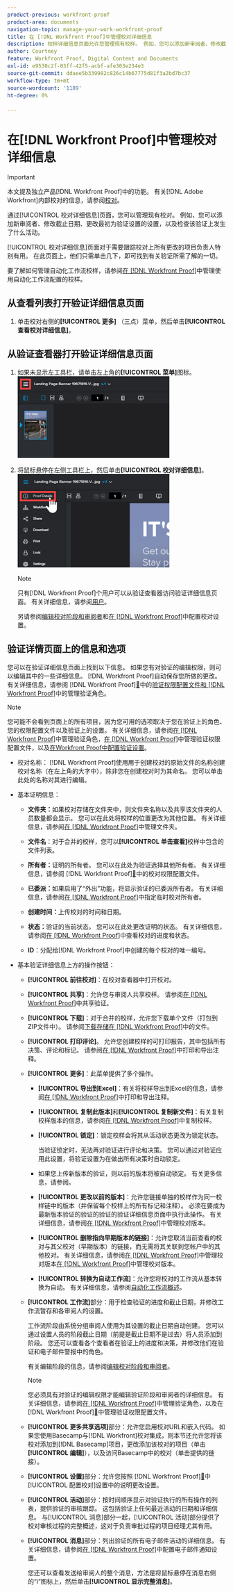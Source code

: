 ```yaml
---
product-previous: workfront-proof
product-area: documents
navigation-topic: manage-your-work-workfront-proof
title: 在 [!DNL Workfront Proof]中管理校对详细信息
description: 校样详细信息页面允许您管理现有校样。 例如，您可以添加新审阅者、修改截止日期、更改最初为验证设置的设置，以及检查该验证上发生了什么活动。
author: Courtney
feature: Workfront Proof, Digital Content and Documents
exl-id: e9530c2f-03ff-42f5-acbf-afe303e234e3
source-git-commit: ddaee5b339982c826c14b67775d81f3a2bd7bc37
workflow-type: tm+mt
source-wordcount: '1189'
ht-degree: 0%

---
```


# 在[!DNL Workfront Proof]中管理校对详细信息

>[!IMPORTANT]
>
>本文提及独立产品[!DNL Workfront Proof]中的功能。 有关[!DNL Adobe Workfront]内部校对的信息，请参阅[校对](../../../review-and-approve-work/proofing/proofing.md)。

通过[!UICONTROL 校对详细信息]页面，您可以管理现有校对。 例如，您可以添加新审阅者、修改截止日期、更改最初为验证设置的设置，以及检查该验证上发生了什么活动。

[!UICONTROL 校对详细信息]页面对于需要跟踪校对上所有更改的项目负责人特别有用。 在此页面上，他们只需单击几下，即可找到有关验证所需了解的一切。

要了解如何管理自动化工作流校样，请参阅[在 [!DNL Workfront Proof]](../../../workfront-proof/wp-work-proofsfiles/automated-workflow/manage-proof-configured-auto-workflow.md)中管理使用自动化工作流配置的校样。

## 从查看列表打开验证详细信息页面

1. 单击校对右侧的&#x200B;**[!UICONTROL 更多]** （三点）菜单，然后单击&#x200B;**[!UICONTROL 查看校对详细信息]**。

## 从验证查看器打开验证详细信息页面

1. 如果未显示左工具栏，请单击左上角的&#x200B;**[!UICONTROL 菜单]**&#x200B;图标。\
   ![验证查看器菜单](assets/menu-icon-in-proofing-viewer-350x188.png)

1. 将鼠标悬停在左侧工具栏上，然后单击&#x200B;**[!UICONTROL 校对详细信息]**。\
   ![验证查看器详细信息](assets/proof-details-in-proofing-viewer-350x215.png)

   >[!NOTE]
   >
   >只有[!DNL Workfront Proof]个用户可以从验证查看器访问验证详细信息页面。 有关详细信息，请参阅[用户](https://support.workfront.com/hc/en-us/sections/115000911887-Users)。

   另请参阅[编辑校对阶段和审阅者](../../../review-and-approve-work/proofing/managing-proofs-within-workfront/edit-proof-stages-and-reviewers.md)和[在 [!DNL Workfront Proof]](../../../workfront-proof/wp-work-proofsfiles/manage-your-work/configure-proof-settings.md)中配置校对设置。

## 验证详情页面上的信息和选项

您可以在验证详细信息页面上找到以下信息。 如果您有对验证的编辑权限，则可以编辑其中的一些详细信息。 [!DNL Workfront Proof]自动保存您所做的更改。 有关详细信息，请参阅 [!DNL Workfront Proof][&#128279;](../../../workfront-proof/wp-acct-admin/account-settings/proof-perm-profiles-in-wp.md)中的[验证权限配置文件和 [!DNL Workfront Proof]](../../../workfront-proof/wp-work-proofsfiles/share-proofs-and-files/manage-proof-roles.md)中的管理验证角色。

>[!NOTE]
>
>您可能不会看到页面上的所有项目，因为您可用的选项取决于您在验证上的角色、您的权限配置文件以及验证上的设置。 有关详细信息，请参阅[在 [!DNL Workfront Proof]](../../../workfront-proof/wp-work-proofsfiles/share-proofs-and-files/manage-proof-roles.md)中管理验证角色，[在 [!DNL Workfront Proof]](../../../workfront-proof/wp-acct-admin/account-settings/proof-perm-profiles-in-wp.md)中管理验证权限配置文件，以及[在Workfront Proof中配置验证设置](../../../workfront-proof/wp-work-proofsfiles/manage-your-work/configure-proof-settings.md)。

* 校对名称： [!DNL Workfront Proof]使用用于创建校对的原始文件的名称创建校对名称（在左上角的大字中），除非您在创建校对时为其命名。 您可以单击此处的名称对其进行编辑。
* 基本证明信息：

   * **文件夹：**&#x200B;如果校对存储在文件夹中，则文件夹名称以及共享该文件夹的人员数量都会显示。 您可以在此处将校样的位置更改为其他位置。 有关详细信息，请参阅[在 [!DNL Workfront Proof]](../../../workfront-proof/wp-work-proofsfiles/organize-your-work/manage-folders.md)中管理文件夹。

   * **文件名**：对于合并的校样，您可以&#x200B;**[!UICONTROL 单击查看]**&#x200B;校样中包含的文件列表。

   * **所有者：**&#x200B;证明的所有者。 您可以在此处为验证选择其他所有者。 有关详细信息，请参阅 [!DNL Workfront Proof][&#128279;](../../../workfront-proof/wp-acct-admin/account-settings/proof-perm-profiles-in-wp.md)中的校对权限配置文件。

   * **已委派：**&#x200B;如果启用了“外出”功能，将显示验证的已委派所有者。 有关详细信息，请参阅[在 [!DNL Workfront Proof]](../../../workfront-proof/wp-getstarted/personal-settings/designate-temp-proof-owners.md)中指定临时校对所有者。

   * **创建时间：**&#x200B;上传校对的时间和日期。
   * **状态：**&#x200B;验证的当前状态。 您可以在此处更改证明的状态。 有关详细信息，请参阅[在 [!DNL Workfront Proof]](../../../workfront-proof/wp-work-proofsfiles/manage-your-work/view-progress-and-status-of-proof.md)中查看校对的进度和状态。

   * **ID**：分配给[!DNL Workfront Proof]中创建的每个校对的唯一编号。

* 基本验证详细信息上方的操作按钮：

   * **[!UICONTROL 前往校对]**：在校对查看器中打开校对。
   * **[!UICONTROL 共享]**：允许您与审阅人共享校样。 请参阅[在 [!DNL Workfront Proof]](../../../workfront-proof/wp-work-proofsfiles/share-proofs-and-files/share-proof.md)中共享验证。

   * **[!UICONTROL 下载]**：对于合并的校样，允许您下载单个文件（打包到ZIP文件中）。 请参阅[下载存储在 [!DNL Workfront Proof]](../../../workfront-proof/wp-work-proofsfiles/manage-your-work/download-files-stored.md)中的文件。

   * **[!UICONTROL 打印评论]**。 允许您创建校样的可打印报告，其中包括所有决策、评论和标记。 请参阅[在 [!DNL Workfront Proof]](../../../workfront-proof/wp-work-proofsfiles/organize-your-work/print-and-export-comments.md)中打印和导出注释。

   * **[!UICONTROL 更多]**：此菜单提供了多个操作。

      * **[!UICONTROL 导出到Excel]**：有关将校样导出到Excel的信息，请参阅[在 [!DNL Workfront Proof]](../../../workfront-proof/wp-work-proofsfiles/organize-your-work/print-and-export-comments.md)中打印和导出注释。

      * **[!UICONTROL 复制此版本]**&#x200B;和&#x200B;**[!UICONTROL 复制新文件]**：有关复制校样版本的信息，请参阅[在 [!DNL Workfront Proof]](../../../workfront-proof/wp-work-proofsfiles/create-proofs-and-files/copy-proofs.md)中复制校样。

      * **[!UICONTROL 锁定]**：锁定校样会将其从活动状态更改为锁定状态。

        当验证锁定时，无法再对验证进行评论和决策。 您可以通过对验证应用此设置，将验证设置为在做出所有决策时自动锁定。

      * 如果您上传新版本的验证，则以前的版本将被自动锁定。 有关更多信息，请参阅。
      * **[!UICONTROL 更改以前的版本]**：允许您链接单独的校样作为同一校样链中的版本（并保留每个校样上的所有标记和注释）。 必须在要成为最新版本验证的验证的验证的验证详细信息页面中执行此操作。 有关详细信息，请参阅[在 [!DNL Workfront Proof]](../../../workfront-proof/wp-work-proofsfiles/manage-your-work/manage-proof-versions.md)中管理校对版本。

      * **[!UICONTROL 删除指向早期版本的链接]**：允许您取消当前查看的校对与其父校对（早期版本）的链接，而无需将其关联到您帐户中的其他校对。 有关详细信息，请参阅[在 [!DNL Workfront Proof]](../../../workfront-proof/wp-work-proofsfiles/manage-your-work/manage-proof-versions.md)中管理校对版本[在 [!DNL Workfront Proof]](../../../workfront-proof/wp-work-proofsfiles/manage-your-work/manage-proof-versions.md)中管理校对版本。

      * **[!UICONTROL 转换为自动工作流]**：允许您将校对的工作流从基本转换为自动。 有关详细信息，请参阅[自动化工作流概述](../../../review-and-approve-work/proofing/proofing-overview/automated-workflow.md)。
   * **[!UICONTROL 工作流]**&#x200B;部分：用于检查验证的进度和截止日期，并修改工作流暂存和各审阅人的设置。

     工作流阶段由系统分组审阅人使用为其设置的截止日期自动创建。 您可以通过设置人员的阶段截止日期（前提是截止日期不是过去）将人员添加到阶段。 您还可以查看各个查看者在验证上的进度和决策，并修改他们在验证和电子邮件警报中的角色。

     有关编辑阶段的信息，请参阅[编辑校对阶段和审阅者](../../../review-and-approve-work/proofing/managing-proofs-within-workfront/edit-proof-stages-and-reviewers.md)。

     >[!NOTE]
     >
     >您必须具有对验证的编辑权限才能编辑验证阶段和审阅者的详细信息。 有关详细信息，请参阅[在 [!DNL Workfront Proof]](../../../workfront-proof/wp-work-proofsfiles/share-proofs-and-files/manage-proof-roles.md)中管理验证角色，以及在 [!DNL Workfront Proof][&#128279;](../../../workfront-proof/wp-acct-admin/account-settings/proof-perm-profiles-in-wp.md)中管理验证权限配置文件。

   * **[!UICONTROL 更多共享选项]**&#x200B;部分：允许您启用校对URL和嵌入代码。 如果您使用Basecamp与[!DNL Workfront]校对集成，则本节还允许您将该校对添加到[!DNL Basecamp]项目，更改添加该校对的项目（单击&#x200B;**[!UICONTROL 编辑]**），以及访问Basecamp中的校对（单击提供的链接）。

   * **[!UICONTROL 设置]**&#x200B;部分：允许您按照 [!DNL Workfront Proof][&#128279;](../../../workfront-proof/wp-work-proofsfiles/manage-your-work/configure-proof-settings.md)中[!UICONTROL 配置校对]设置中的说明更改设置。

   * **[!UICONTROL 活动]**&#x200B;部分：按时间顺序显示对验证执行的所有操作的列表，提供验证的审核跟踪。 这包括验证上任何最近活动的日期和详细信息。 与[!UICONTROL 消息]部分一起，[!UICONTROL 活动]部分提供了校对审核过程的完整概述，这对于负责审批过程的项目经理尤其有用。
   * **[!UICONTROL 消息]**&#x200B;部分：列出验证的所有电子邮件活动的详细信息。 有关详细信息，请参阅[在 [!DNL Workfront Proof]](../../../workfront-proof/wp-emailsntfctns/email-alerts/config-email-notification-settings-wp.md)中配置电子邮件通知设置。

     您还可以查看发送给审阅人的整个消息，方法是将鼠标悬停在消息右侧的“i”图标上，然后单击&#x200B;**[!UICONTROL 显示完整消息]**。
